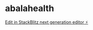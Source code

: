 # abalahealth

[Edit in StackBlitz next generation editor ⚡️](https://stackblitz.com/~/github.com/cjephuneh/abalahealth)